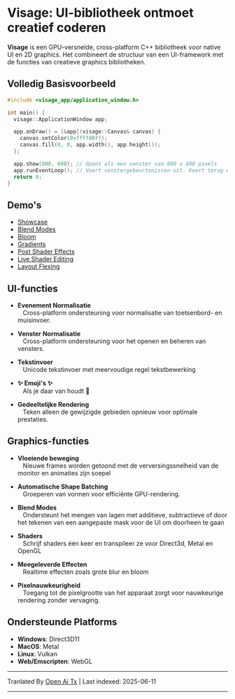 # Visage: UI-bibliotheek ontmoet creatief coderen

**Visage** is een GPU-versnelde, cross-platform C++ bibliotheek voor native UI en 2D graphics. Het combineert de structuur van een UI-framework met de functies van creatieve graphics bibliotheken.

## Volledig Basisvoorbeeld
```cpp
#include <visage_app/application_window.h>

int main() {
  visage::ApplicationWindow app;

  app.onDraw() = [&app](visage::Canvas& canvas) {
    canvas.setColor(0xffff00ff);
    canvas.fill(0, 0, app.width(), app.height());
  };

  app.show(800, 600); // Opent als een venster van 800 x 600 pixels
  app.runEventLoop(); // Voert venstergebeurtenissen uit. Keert terug wanneer het venster wordt gesloten.
  return 0;
}
```

## Demo's
- [Showcase](https://raw.githubusercontent.com/VitalAudio/visage/main/examples/Showcase/)
- [Blend Modes](https://raw.githubusercontent.com/VitalAudio/visage/main/examples/BlendModes/)
- [Bloom](https://raw.githubusercontent.com/VitalAudio/visage/main/examples/Bloom/)
- [Gradients](https://raw.githubusercontent.com/VitalAudio/visage/main/examples/Gradients/)
- [Post Shader Effects](https://raw.githubusercontent.com/VitalAudio/visage/main/examples/PostEffects/)
- [Live Shader Editing](https://raw.githubusercontent.com/VitalAudio/visage/main/examples/LiveShaderEditing/)
- [Layout Flexing](https://raw.githubusercontent.com/VitalAudio/visage/main/examples/Layout/)

## UI-functies

- **Evenement Normalisatie**  
&nbsp;&nbsp;&nbsp;Cross-platform ondersteuning voor normalisatie van toetsenbord- en muisinvoer.

- **Venster Normalisatie**  
&nbsp;&nbsp;&nbsp;Cross-platform ondersteuning voor het openen en beheren van vensters.

- **Tekstinvoer**  
&nbsp;&nbsp;&nbsp;Unicode tekstinvoer met meervoudige regel tekstbewerking

- **✨ Emoji's ✨**  
&nbsp;&nbsp;&nbsp;Als je daar van houdt 🤷

- **Gedeeltelijke Rendering**  
&nbsp;&nbsp;&nbsp;Teken alleen de gewijzigde gebieden opnieuw voor optimale prestaties.

## Graphics-functies

- **Vloeiende beweging**  
&nbsp;&nbsp;&nbsp;Nieuwe frames worden getoond met de verversingssnelheid van de monitor en animaties zijn soepel

- **Automatische Shape Batching**  
&nbsp;&nbsp;&nbsp;Groeperen van vormen voor efficiënte GPU-rendering.

- **Blend Modes**  
&nbsp;&nbsp;&nbsp;Ondersteunt het mengen van lagen met additieve, subtractieve of door het tekenen van een aangepaste mask voor de UI om doorheen te gaan

- **Shaders**  
&nbsp;&nbsp;&nbsp;Schrijf shaders één keer en transpileer ze voor Direct3d, Metal en OpenGL

- **Meegeleverde Effecten**  
&nbsp;&nbsp;&nbsp;Realtime effecten zoals grote blur en bloom

- **Pixelnauwkeurigheid**  
&nbsp;&nbsp;&nbsp;Toegang tot de pixelgrootte van het apparaat zorgt voor nauwkeurige rendering zonder vervaging.

## Ondersteunde Platforms
- **Windows**: Direct3D11
- **MacOS**: Metal  
- **Linux**: Vulkan
- **Web/Emscripten**: WebGL

---

Tranlated By [Open Ai Tx](https://github.com/OpenAiTx/OpenAiTx) | Last indexed: 2025-06-11

---